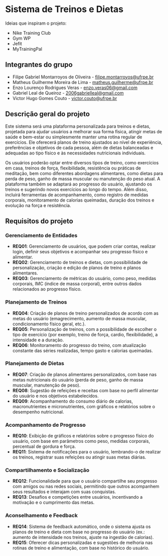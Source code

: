 # Sistema de Treinos e Dietas

Ideias que inspiram o projeto: 
 * Nike Training Club
 * Gym WP
 * Jefit
 * MyTrainingPal

## Integrantes do grupo 
 * Filipe Gabriel Montarroyos de Oliveira - filipe.montarroyos@ufrpe.br
 * Matheus Guilherme Moreira de Lima - matheus.guilherme@ufrpe.br
 * Enzo Lourenço Rodrigues Veras - enzo.veras06@gmail.com
 * Gabriel Leal de Queiroz - 2006gabrielleal@gmail.com
 * Victor Hugo Gomes Couto - victor.couto@ufrpe.br

## Descrição geral do projeto 
Este sistema será uma plataforma personalizada para treinos e dietas, projetada para ajudar usuários a melhorar sua forma física, atingir metas de saúde e bem-estar ou simplesmente manter uma rotina regular de exercícios. Ele oferecerá planos de treino ajustados ao nível de experiência, preferências e objetivos de cada pessoa, além de dietas balanceadas e adequadas ao tipo físico e às necessidades nutricionais individuais.

Os usuários poderão optar entre diversos tipos de treino, como exercícios em casa, treinos de força, flexibilidade, resistência ou práticas de meditação, bem como diferentes abordagens alimentares, como dietas para perda de peso, ganho de massa muscular ou manutenção do peso atual. A plataforma também se adaptará ao progresso do usuário, ajustando os treinos e sugerindo novos exercícios ao longo do tempo. Além disso, incluirá ferramentas de acompanhamento, como registro de medidas corporais, monitoramento de calorias queimadas, duração dos treinos e evolução na força e resistência.

## Requisitos do projeto

### Gerenciamento de Entidades
- **REQ01**: Gerenciamento de usuários, que podem criar contas, realizar login, definir seus objetivos e acompanhar seu progresso físico e alimentar.
- **REQ02**: Gerenciamento de treinos e dietas, com possibilidade de personalização, criação e edição de planos de treino e planos alimentares.
- **REQ03**: Gerenciamento de métricas do usuário, como peso, medidas corporais, IMC (índice de massa corporal), entre outros dados relacionados ao progresso físico.

### Planejamento de Treinos
- **REQ04**: Criação de planos de treino personalizados de acordo com as metas do usuário (emagrecimento, aumento de massa muscular, condicionamento físico geral, etc.).
- **REQ05**: Personalização de treinos, com a possibilidade de escolher o tipo de exercício (por exemplo, treino de força, cardio, flexibilidade), a intensidade e a duração.
- **REQ06**: Monitoramento do progresso do treino, com atualização constante das séries realizadas, tempo gasto e calorias queimadas.

### Planejamento de Dietas
- **REQ07**: Criação de planos alimentares personalizados, com base nas metas nutricionais do usuário (perda de peso, ganho de massa muscular, manutenção de peso).
- **REQ08**: Sugestão de refeições e receitas com base no perfil alimentar do usuário e nos objetivos estabelecidos.
- **REQ09**: Acompanhamento do consumo diário de calorias, macronutrientes e micronutrientes, com gráficos e relatórios sobre o desempenho nutricional.

### Acompanhamento de Progresso
- **REQ10**: Exibição de gráficos e relatórios sobre o progresso físico do usuário, com base em parâmetros como peso, medidas corporais, percentual de gordura e força.
- **REQ11**: Sistema de notificações para o usuário, lembrando-o de realizar os treinos, registrar suas refeições ou atingir suas metas diárias.

### Compartilhamento e Socialização
- **REQ12**: Funcionalidade para que o usuário compartilhe seu progresso com amigos ou nas redes sociais, permitindo que outros acompanhem seus resultados e interajam com suas conquistas.
- **REQ13**: Desafios e competições entre usuários, incentivando a motivação e o cumprimento das metas.

### Aconselhamento e Feedback
- **REQ14**: Sistema de feedback automático, onde o sistema ajusta os planos de treino e dieta com base no progresso do usuário (ex.: aumento de intensidade nos treinos, ajuste na ingestão de calorias).
- **REQ15**: Oferecer dicas personalizadas e sugestões de melhoria nas rotinas de treino e alimentação, com base no histórico do usuário.
 
